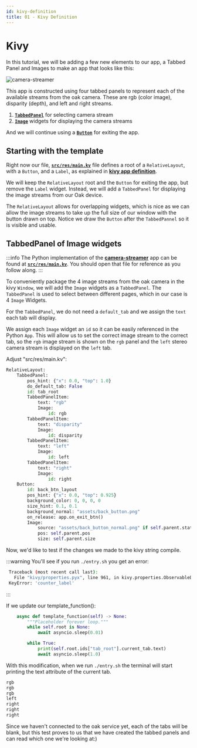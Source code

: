 ```yaml
---
id: kivy-definition
title: 01 - Kivy Definition
---
```

# Kivy

In this tutorial, we will be adding a few new elements to our app, a Tabbed Panel and Images
to make an app that looks like this:

![camera-streamer](https://user-images.githubusercontent.com/53625197/216075393-6e578a01-677e-4279-b224-70fd3f73ce5f.png)

This app is constructed using four tabbed panels to represent
each of the available streams from the oak camera.
These are rgb (color image), disparity (depth), and left and right streams.

1. [**`TabbedPanel`**](https://kivy.org/doc/stable/api-kivy.uix.tabbedpanel.html)
for selecting camera stream
2. [**`Image`**](https://kivy.org/doc/stable/api-kivy.uix.image.html)
widgets for displaying the camera streams

And we will continue using a [**`Button`**](https://kivy.org/doc/stable/api-kivy.uix.button.html)
for exiting the app.

## Starting with the template

Right now our file, [**`src/res/main.kv`**](https://github.com/farm-ng/amiga-app-template-kivy/blob/main/src/res/main.kv)
file
defines a root of a `RelativeLayout`, with a
`Button`, and a `Label`,
as explained in [**kivy app definition**](/docs/tutorials/introduction/template-overview#kivy-app-definition).

We will keep the `RelativeLayout` root and the `Button` for
exiting the app, but remove the `Label` widget.
Instead, we will add a `TabbedPanel` for displaying the image
streams from our Oak device.

The `RelativeLayout` allows for overlapping widgets,
which is nice as we can allow the image streams to take up the
full size of our window with the button drawn on top.
Notice we draw the `Button` after the `TabbedPannel` so it is
visible and usable.

## TabbedPanel of Image widgets

:::info
The Python implementation of the
[**camera-streamer**](https://github.com/farm-ng/camera-streamer)
app can be found at
[**`src/res/main.kv`**](https://github.com/farm-ng/camera-streamer/blob/main/src/res/main.kv).
You should open that file for reference as you follow along.
:::

To conveniently package the 4 image streams from the oak camera
in the kivy `Window`, we will add the `Image` widgets as a
`TabbedPanel`.
The `TabbedPanel` is used to select between different pages,
which in our case is 4 `Image` Widgets.

For the `TabbedPanel`, we do not need a `default_tab` and we
assign the `text` each tab will display.

We assign each `Image` widget an `id` so it can be easily
referenced in the Python `App`.
This will allow us to set the correct image stream to the correct
tab, so the `rgb` image stream is shown on the `rgb` panel and
the `left` stereo camera stream is displayed on the `left` tab.

Adjust "src/res/main.kv":

```python
RelativeLayout:
    TabbedPanel:
        pos_hint: {"x": 0.0, "top": 1.0}
        do_default_tab: False
        id: tab_root
        TabbedPanelItem:
            text: "rgb"
            Image:
                id: rgb
        TabbedPanelItem:
            text: "disparity"
            Image:
                id: disparity
        TabbedPanelItem:
            text: "left"
            Image:
                id: left
        TabbedPanelItem:
            text: "right"
            Image:
                id: right
    Button:
        id: back_btn_layout
        pos_hint: {"x": 0.0, "top": 0.925}
        background_color: 0, 0, 0, 0
        size_hint: 0.1, 0.1
        background_normal: "assets/back_button.png"
        on_release: app.on_exit_btn()
        Image:
            source: "assets/back_button_normal.png" if self.parent.state == "normal" else "assets/back_button_down.png"
            pos: self.parent.pos
            size: self.parent.size

```

Now, we'd like to test if the changes we made to the kivy string compile.

:::warning
You'll see if you run `./entry.sh` you get an error:

```bash
 Traceback (most recent call last):
   File "kivy/properties.pyx", line 961, in kivy.properties.ObservableDict.**getattr**
 KeyError: 'counter_label'
```

:::

If we update our template_function():

```python
    async def template_function(self) -> None:
        """Placeholder forever loop."""
        while self.root is None:
            await asyncio.sleep(0.01)

        while True:
            print(self.root.ids["tab_root"].current_tab.text)
            await asyncio.sleep(1.0)
```

With this modification, when we run ```./entry.sh``` the terminal will start printing
the text attribute of the current tab.

```python
rgb
rgb
rgb
left
right
right
right
```

Since we haven't connected to the oak service yet, each of the tabs will be blank, but
this test proves to us that we have created the tabbed panels and can read which one
we're looking at:)
